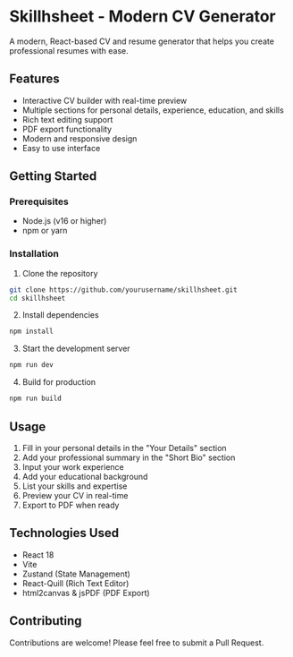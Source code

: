 # Skillhsheet - Modern CV Generator

A modern, React-based CV and resume generator that helps you create professional resumes with ease.

## Features

- Interactive CV builder with real-time preview
- Multiple sections for personal details, experience, education, and skills
- Rich text editing support
- PDF export functionality
- Modern and responsive design
- Easy to use interface

## Getting Started

### Prerequisites

- Node.js (v16 or higher)
- npm or yarn

### Installation

1. Clone the repository
```bash
git clone https://github.com/yourusername/skillhsheet.git
cd skillhsheet
```

2. Install dependencies
```bash
npm install
```

3. Start the development server
```bash
npm run dev
```

4. Build for production
```bash
npm run build
```

## Usage

1. Fill in your personal details in the "Your Details" section
2. Add your professional summary in the "Short Bio" section
3. Input your work experience
4. Add your educational background
5. List your skills and expertise
6. Preview your CV in real-time
7. Export to PDF when ready

## Technologies Used

- React 18
- Vite
- Zustand (State Management)
- React-Quill (Rich Text Editor)
- html2canvas & jsPDF (PDF Export)

## Contributing

Contributions are welcome! Please feel free to submit a Pull Request.
